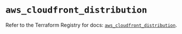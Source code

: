 # `aws_cloudfront_distribution`

Refer to the Terraform Registry for docs: [`aws_cloudfront_distribution`](https://registry.terraform.io/providers/hashicorp/aws/5.33.0/docs/resources/cloudfront_distribution).
